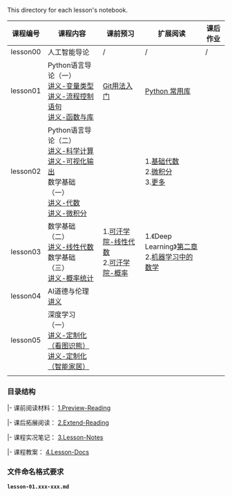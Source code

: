 This directory for each lesson's notebook.

| 课程编号 | 课程内容                                                     | 课前预习                                                     | 扩展阅读                                                     | 课后作业 |
| -------- | ------------------------------------------------------------ | ------------------------------------------------------------ | ------------------------------------------------------------ | -------- |
| lesson00 | 人工智能导论                                                 | /                                                            | /                                                            | /        |
| lesson01 | Python语言导论（一）<br>[讲义-变量类型](4.Lesson-Docs/lesson01-Python语言导论.01-变量类型.ipynb) <br>[讲义-流程控制语句](4.Lesson-Docs/lesson01-Python语言导论.02-流程控制语句.ipynb) <br/>[讲义-函数与库](4.Lesson-Docs/lesson01-Python语言导论.03-函数与库.ipynb) | [Git用法入门](1.Preview-Reading/lesson01-pre-git-use-guide.md) | [Python 常用库](2.Extend-Reading/lesson01-ER.md)             |          |
| lesson02 | Python语言导论（二） <br>[讲义-科学计算](4.Lesson-Docs/lesson01-Python语言导论.04-科学计算.ipynb)<br>[讲义-可视化输出](4.Lesson-Docs/lesson01-Python语言导论.05-可视化输出.ipynb)<br>数学基础（一）<br>[讲义-代数](4.Lesson-Docs/lesson02-数学基础.01-代数.ipynb)<br>[讲义-微积分](4.Lesson-Docs/lesson02-数学基础.02-微积分.ipynb) |                                                              | 1.[基础代数](<http://open.163.com/special/Khan/algebra.html>)<br>2.[微积分](<http://open.163.com/special/Khan/differentialcalculus.html>)<br>3.[更多](2.Extend-Reading/lesson02-ER.md) |          |
| lesson03 | 数学基础（二）<br>[讲义-线性代数](4.Lesson-Docs/lesson02-数学基础.03-线性代数.ipynb)<br>数学基础（三）<br>[讲义-概率统计](4.Lesson-Docs/lesson02-数学基础.04-概率统计.ipynb)                             | 1.[可汗学院-线性代数](<http://open.163.com/special/Khan/linearalgebra.html>)<br>2.[可汗学院-概率](<http://open.163.com/special/Khan/probability.html>) | 1.《Deep Learning》[第二章](<http://www.deeplearningbook.org/contents/linear_algebra.html>) <br>2.[机器学习中的数学](<https://mml-book.github.io/>)<br> |          |
| lesson04 | AI道德与伦理<br>[讲义](4.Lesson-Docs/lesson03-AI道德与伦理)                  |                                                              |                                                              |          |
| lesson05 | 深度学习（一）<br>[讲义-定制化（看图识熊）](4.Lesson-Docs/lesson04-深度学习.01-定制化(看图识熊))<br>[讲义-定制化（智能家居）](4.Lesson-Docs/lesson04-深度学习.01-定制化(智能家居))|   |    |    |
|         |         |           |              |          |

### 目录结构

|- 课前阅读材料： [1.Preview-Reading](https://github.com/shaiic/AI-training/tree/master/1.Notebooks/1.Preview-Reading)

|- 课后拓展阅读： [2.Extend-Reading](https://github.com/shaiic/AI-training/tree/master/1.Notebooks/2.Extend-Reading)

|- 课程实况笔记： [3.Lesson-Notes](https://github.com/shaiic/AI-training/tree/master/1.Notebooks/3.Lesson-Notes)

|- 课程教案：    [4.Lesson-Docs](https://github.com/shaiic/AI-training/tree/master/1.Notebooks/4.Lesson-Docs) 

### 文件命名格式要求

**`lesson-01.xxx-xxx.md`**

